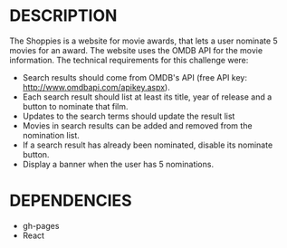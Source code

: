 # DESCRIPTION

The Shoppies is a website for movie awards, that lets a user nominate 5 movies for an award. The website uses the OMDB API for the movie information. The technical requirements for this challenge were:

* Search results should come from OMDB's API (free API key: http://www.omdbapi.com/apikey.aspx).
* Each search result should list at least its title, year of release and a button to nominate that film.
* Updates to the search terms should update the result list
* Movies in search results can be added and removed from the nomination list.
* If a search result has already been nominated, disable its nominate button.
* Display a banner when the user has 5 nominations.

# DEPENDENCIES
* gh-pages
* React
